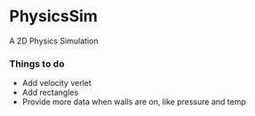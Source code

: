 # PhysicsSim
A 2D Physics Simulation

### Things to do
* Add velocity verlet
* Add rectangles
* Provide more data when walls are on, like pressure and temp
